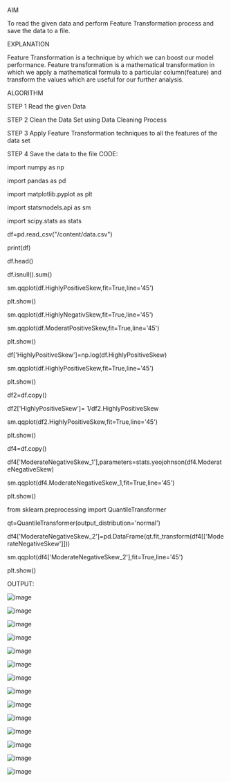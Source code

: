 AIM

To read the given data and perform Feature Transformation process and save the data to a file.

EXPLANATION

Feature Transformation is a technique by which we can boost our model performance. Feature transformation is a mathematical transformation in which we apply a mathematical formula to a particular column(feature) and transform the values which are useful for our further analysis.

ALGORITHM

STEP 1 Read the given Data

STEP 2 Clean the Data Set using Data Cleaning Process

STEP 3 Apply Feature Transformation techniques to all the features of the data set

STEP 4 Save the data to the file
CODE:

import numpy as np

import pandas as pd

import matplotlib.pyplot as plt

import statsmodels.api as sm

import scipy.stats as stats

df=pd.read_csv("/content/data.csv")

print(df)

df.head()

df.isnull().sum()

sm.qqplot(df.HighlyPositiveSkew,fit=True,line='45')

plt.show()

sm.qqplot(df.HighlyNegativSkew,fit=True,line='45')

sm.qqplot(df.ModeratPositiveSkew,fit=True,line='45')

plt.show()

df['HighlyPositiveSkew']=np.log(df.HighlyPositiveSkew)

sm.qqplot(df.HighlyPositiveSkew,fit=True,line='45')

plt.show()

df2=df.copy()

df2['HighlyPositiveSkew']= 1/df2.HighlyPositiveSkew

sm.qqplot(df2.HighlyPositiveSkew,fit=True,line='45')

plt.show()

df4=df.copy()

df4['ModerateNegativeSkew_1'],parameters=stats.yeojohnson(df4.ModerateNegativeSkew)

sm.qqplot(df4.ModerateNegativeSkew_1,fit=True,line='45')

plt.show()

from sklearn.preprocessing import QuantileTransformer

qt=QuantileTransformer(output_distribution='normal')

df4['ModerateNegativeSkew_2']=pd.DataFrame(qt.fit_transform(df4[['ModerateNegativeSkew']]))

sm.qqplot(df4['ModerateNegativeSkew_2'],fit=True,line='45')

plt.show()

OUTPUT:

![image](https://user-images.githubusercontent.com/95408674/197521484-2f942e07-1bdb-4091-8980-160562ab90e9.png)

![image](https://user-images.githubusercontent.com/95408674/197521590-eb255be9-d084-4622-81e0-e10376ded7f2.png)

![image](https://user-images.githubusercontent.com/95408674/197521656-3760b1a6-eb55-4b94-88e7-82e869b69682.png)

![image](https://user-images.githubusercontent.com/95408674/197521737-834c40b3-4eeb-40eb-ae7a-de7671e7f069.png)

![image](https://user-images.githubusercontent.com/95408674/197521864-b883ecb3-572b-4038-8037-58f763d025d7.png)

![image](https://user-images.githubusercontent.com/95408674/197521978-97f85caf-6f47-4166-8958-96d1f40b216a.png)

![image](https://user-images.githubusercontent.com/95408674/197522051-99e9a3f5-97a6-49b5-b67f-a2401bc3bc3b.png)

![image](https://user-images.githubusercontent.com/95408674/197522670-fc658329-720a-4627-ba6f-0a0f720c6139.png)


![image](https://user-images.githubusercontent.com/95408674/197522151-efc24b00-acde-40b7-a434-4657a7972ac9.png)

![image](https://user-images.githubusercontent.com/95408674/197522211-3d90866b-adfd-44a7-b340-88710b0dd2e5.png)

![image](https://user-images.githubusercontent.com/95408674/197522437-539e570c-5faa-4a87-9ad7-62b01762aab1.png)

![image](https://user-images.githubusercontent.com/95408674/197522506-06f0d5bf-3a0c-436e-844b-8a46f081616b.png)

![image](https://user-images.githubusercontent.com/95408674/197522569-3a0a1d4d-7a7c-4624-be89-e5a37c7cd528.png)

![image](https://user-images.githubusercontent.com/95408674/197522818-236ac430-5f5b-42bb-b747-4cf3dd2c51fe.png)


